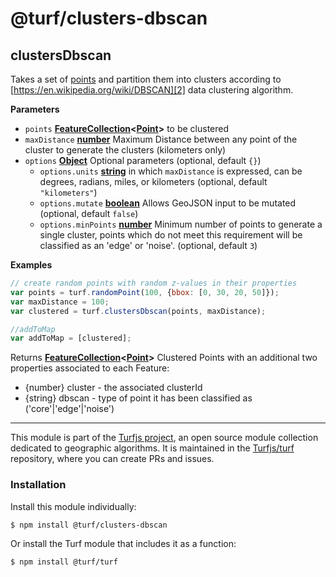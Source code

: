 # @turf/clusters-dbscan

<!-- Generated by documentation.js. Update this documentation by updating the source code. -->

## clustersDbscan

Takes a set of [points][1] and partition them into clusters according to [https://en.wikipedia.org/wiki/DBSCAN][2] data clustering algorithm.

**Parameters**

-   `points` **[FeatureCollection][3]&lt;[Point][4]>** to be clustered
-   `maxDistance` **[number][5]** Maximum Distance between any point of the cluster to generate the clusters (kilometers only)
-   `options` **[Object][6]** Optional parameters (optional, default `{}`)
    -   `options.units` **[string][7]** in which `maxDistance` is expressed, can be degrees, radians, miles, or kilometers (optional, default `"kilometers"`)
    -   `options.mutate` **[boolean][8]** Allows GeoJSON input to be mutated (optional, default `false`)
    -   `options.minPoints` **[number][5]** Minimum number of points to generate a single cluster,
        points which do not meet this requirement will be classified as an 'edge' or 'noise'. (optional, default `3`)

**Examples**

```javascript
// create random points with random z-values in their properties
var points = turf.randomPoint(100, {bbox: [0, 30, 20, 50]});
var maxDistance = 100;
var clustered = turf.clustersDbscan(points, maxDistance);

//addToMap
var addToMap = [clustered];
```

Returns **[FeatureCollection][3]&lt;[Point][4]>** Clustered Points with an additional two properties associated to each Feature:
-   {number} cluster - the associated clusterId
-   {string} dbscan - type of point it has been classified as ('core'|'edge'|'noise')

[1]: https://tools.ietf.org/html/rfc7946#section-3.1.2

[2]: DBSCAN's

[3]: https://tools.ietf.org/html/rfc7946#section-3.3

[4]: https://tools.ietf.org/html/rfc7946#section-3.1.2

[5]: https://developer.mozilla.org/docs/Web/JavaScript/Reference/Global_Objects/Number

[6]: https://developer.mozilla.org/docs/Web/JavaScript/Reference/Global_Objects/Object

[7]: https://developer.mozilla.org/docs/Web/JavaScript/Reference/Global_Objects/String

[8]: https://developer.mozilla.org/docs/Web/JavaScript/Reference/Global_Objects/Boolean

<!-- This file is automatically generated. Please don't edit it directly:
if you find an error, edit the source file (likely index.js), and re-run
./scripts/generate-readmes in the turf project. -->

---

This module is part of the [Turfjs project](http://turfjs.org/), an open source
module collection dedicated to geographic algorithms. It is maintained in the
[Turfjs/turf](https://github.com/Turfjs/turf) repository, where you can create
PRs and issues.

### Installation

Install this module individually:

```sh
$ npm install @turf/clusters-dbscan
```

Or install the Turf module that includes it as a function:

```sh
$ npm install @turf/turf
```
